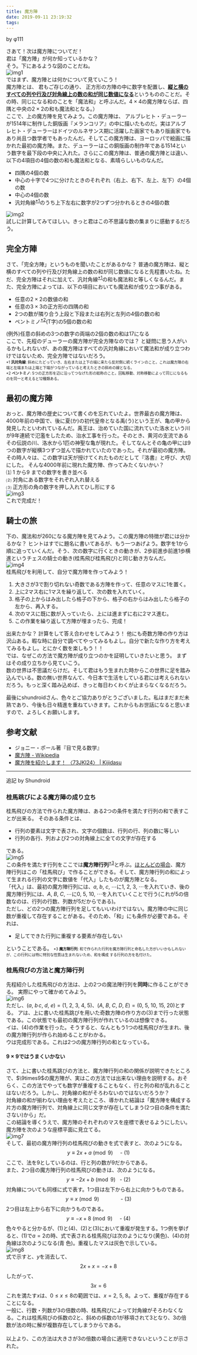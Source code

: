 ```yaml
---
title: 魔方陣
date: 2019-09-11 23:19:32
tags:
---
```


by φ111

さあて！次は魔方陣についてだ！  
君は「魔方陣」が何か知っているかな？  
そう。下にあるような図のことだね。  
![img1]()  
ではまず、魔方陣とは何かについて見ていこう！  
魔方陣とは、 君もご存じの通り、 正方形の方陣の中に数字を配置し、<u>**縦と横のすべての列や行及び対角線上の数の和が同じ数値になる**</u>というもののことだ。その時、同じになる和のことを「魔法和」と呼ぶんだ。$4\times4$の魔方陣ならば、四隅と中央の$2\times2$の和も魔法和となる。）  
ここで、上の魔方陣を見てみよう。この魔方陣は、 アルブレヒト・デューラーが1514年に制作した銅版画『メランコリア』の中に描いたものだ。実はアルブレヒト・デューラーはドイツのルネサンス期に活躍した画家でもあり版画家でもあり尚且つ数学者でもあったんだ。そしてこの魔方陣は、ヨーロッパで絵画に描かれた最初の魔方陣。また、デューラーはこの銅版画の制作年である1514という数字を最下段の中央に入れた。さらにこの魔方陣は、普通の魔方陣とは違い、以下の4項目の4個の数の和も魔法和となる、素晴らしいものなんだ。 
* 四隅の4個の数
* 中心の十字で4つに分けたときのそれぞれ（右上、右下、左上、左下）の4個の数
* 中心の4個の数
* 汎対角線<sup><a href="#1">\*1</a></sup>のうち上下左右に数字が2つずつ分かれるときの4個の数  

![img2]()  
試しに計算してみてほしい。きっと君はこの不思議な数の集まりに感動するだろう。

## 完全方陣
さて、「完全方陣」というものを聞いたことがあるかな？ 普通の魔方陣は、縦と横のすべての列や行及び対角線上の数の和が同じ数値になると先程書いたね。ただ、完全方陣はそれに加えて、汎対角線<sup><a href="#1">\*1</a></sup>の和も魔法和と等しくなるんだ。また、完全方陣によっては、以下の項目においても魔法和が成り立つ事がある。
* 任意の$2\times2$の数値の和
* 任意の$3\times3$の正方形の四隅の和
* 2つの数が隣り合う上段と下段または右列と左列の4個の数の和
* ペントミノ<sup><a href="#2">\*2</a></sup>(T字)の5個の数の和  

(例外)任意の斜めの3つの数字の両端の2個の数の和は17になる  
ここで、先程のデューラーの魔方陣が完全方陣なのでは？ と疑問に思う人がいるかもしれないが、あの魔方陣はすべての汎対角線において魔法和が成り立つわけではないため、完全方陣ではないだろう。  
<span id="1" style="font-size:x-small">\*1 **汎対角線**: 斜めにたどっていき、左右または上下の端に来たら反対側に続くラインのこと。これは魔方陣の右端と左端または上端と下端がつながっていると考えたときの斜めの線となる。  
<span id="2" style="font-size:x-small">\*2 **ペントミノ**: 5つの正方形を辺に沿ってつなげた形の総称のこと。回転移動、対称移動によって同じになるものを同一と考えると12種類ある。

## 最初の魔方陣
おっと、魔方陣の歴史について書くのを忘れていたよ。世界最古の魔方陣は、4000年前の中国で、後に夏(か)の初代皇帝となる禹(う)という王が、亀の甲から発見したといわれているんだ。禹王は、治めていた国に流れていた洛水という川が9年連続で氾濫をしたため、治水工事を行った。そのとき、黄河の支流であるその伝説の川、洛水から1匹の神聖な亀が現れた。そしてなんとその亀の甲には9つの数字が縦横3つずつ並んで描かれていたのであった。それが最初の魔方陣。その時人々は、この数字は天が授けてくれたものだとして『洛書』と呼び、大切にした。
そんな4000年前に現れた魔方陣、作ってみたくないかい？  
⑴ 1 から9 までの数字を書き並べる  
⑵ 対角にある数字をそれぞれ入れ替える  
⑶ 正方形の角の数字を押し入れてひし形にする  
![img3]()  
これで完成だ！

## 騎士の旅
下の、魔法和が260になる魔方陣を見てみよう。この魔方陣の特徴が君には分かるかな？ ヒントはすでに題名に書いてあるが、もう一つあげよう。数字を1から順に追っていくんだ。そう、次の数字に行くときの動きが、2歩前進歩前進1歩横進というチェスの騎士の動き(桂馬飛び桂馬飛び)と同じ動き方なんだ。  
![img4]()  
桂馬飛びを利用して、自分で魔方陣を作ってみよう！
1.  大きさが3で割り切れない奇数である方陣を作って、任意のマスに1を置く。
3.  上に2マス右に1マスを繰り返して、次の数を入れていく。
6.  格子の上からはみ出したら格子の下から、格子の右からはみ出したら格子の左から、再入する。
10.  次のマスに既に数が入っていたら、上には進まずに右に2マス進む。
15.  この作業を繰り返して方陣が埋まったら、完成！

出来たかな？ 計算をして答え合わせをしてみよう！ 他にも奇数方陣の作り方は沢山ある。暇な時に自分で調べてやってみるもよし。自分で新たな作り方を考えてみるもよし。とにかく数を楽しもう！！  
では、なぜこの方法で魔方陣が成り立つのかを証明していきたいと思う。 まずはその成り立ちから見ていこう。  
数の世界は不思議だらけだ。そして君はもう生まれた時からこの世界に足を踏み込んでいる。数の無い世界なんて、今日本で生活をしている君には考えられないだろう。もっと深く踏み込めば、きっと毎日わくわくが止まらなくなるだろう。

最後にshundroidさん、色々とご協力ありがとうございました。私はまだまだ未熟であり、今後も日々精進を重ねていきます。これからもお世話になると思いますので、よろしくお願いします。

## 参考文献
* ジョニー・ポール著『目で見る数学』
* [魔方陣 - Wikipedia](https://ja.wikipedia.org/wiki/%E9%AD%94%E6%96%B9%E9%99%A3)
* [魔方陣を紹介します！ 〈73JKI24〉 | Kijidasu](https://kijidasu.com/?p=14545)

------

追記 by Shundroid

### 桂馬跳びによる魔方陣の成り立ち
桂馬飛びの方法で作られた魔方陣は、ある2つの条件を満たす行列の和で表すことが出来る。
そのある条件とは、
* 行列の要素は文字で表され、文字の個数は、行列の行、列の数に等しい
* 行列の各行、列および2つの対角線上に全ての文字が存在する  

である。  
![img5]()  
この条件を満たす行列をここでは<strong>魔方陣行列</strong><sup><a href="#2">\*3</a></sup>と呼ぶ。<u>ほとんどの場合</u>、魔方陣行列はこの「桂馬飛び」で作ることができる。そして、魔方陣行列の和によって生まれる行列の文字に数値を「代入」したものが魔方陣となる。  
「代入」は、最初の魔方陣行列には、$a,\ b,\ c,\ \cdots$に$1,\ 2,\ 3,\ \cdots$を入れていき、後の魔方陣行列には、$A,\ B,\ C,\ \cdots$に$0,\ 5,\ 10,\ \cdots$を入れていくことで行う(これが5の倍数なのは、行列の行数、列数が5だからである)。  
ただし、どの2つの魔方陣行列を足してもいいわけではない。魔方陣の中に同じ数が重複して存在することがある。そのため、「和」にも条件が必要である。それは、
* 足してできた行列に重複する要素が存在しない  

ということである。
<span id="3" style="font-size:x-small">\*3 **魔方陣行列**: 和で作られた行列を魔方陣行列と命名した方がいいかもしれないが、この行列には特に特別な性質は生まれないため、和を構成 する行列の方を名付けた。

### 桂馬飛びの方法と魔方陣行列
先程紹介した桂馬飛びの方法は、上の2つの魔法陣行列を<strong>同時</strong>に作ることができる。 実際にやって確かめてみよう。  
![img6]()  
ただし、$(a,\ b\, c,\ d,\ e)=(1,\ 2,\ 3,\ 4,\ 5)$、$(A,\ B,\ C,\ D,\ E)=(0,\ 5,\ 10,\ 15,\ 20)$とする。
アは、上に書いた桂馬跳びを用いた奇数方陣の作り方の(3)まで行った状態である。この状態でも最初の魔方陣行列が作れているのは想像できる。  
イは、(4)の作業を行った。そうすると、なんともう1つの桂馬飛びが生まれ、後の魔方陣行列が作られ始めることがわかる。  
ウは完成形である。これは2つの魔方陣行列の和となっている。

#### $9\times9$ではうまくいかない
さて、上に書いた桂馬跳びの方法と、魔方陣行列の和の関係が説明できたところで、$\9times9$の魔方陣が、実はこの方法では出来ない理由を説明する。おそらく、この方法でやっても数字が重複することもなく、行と列の和が乱れることはないだろう。しかし、対角線の和がそろわないのではないだろうか？  
対角線の和が揃わない理由を考えたところ、導かれた結論は「魔方陣を構成する片方の魔方陣行列で、対角線上に同じ文字が存在してしまう(2つ目の条件を満たさない)から」だ。  
この結論を導くうえで、魔方陣のそれぞれのマスを座標で表せるようにしたい。魔方陣を次のような座標平面に見立てる。  
![img7]()  
そして、最初の魔方陣行列の桂馬飛びの動きを式で表すと、次のようになる。
$$y\equiv2x+a\pmod{9}\ \ \ \ \text{ - (1)}$$
ここで、法を9としているのは、行と列の数が9だからである。  
また、2つ目の魔方陣行列の桂馬飛びの動きは、次のようになる。
$$y\equiv-2x+b\pmod{9}\ \ \text{ - (2)}$$
対角線についても同様に式で表す。1つ目は左下から右上に向かうものである。
$$y\equiv x\pmod{9}\ \ \ \ \ \ \ \ \ \ \ \ \ \ \text{ - (3)}$$
2つ目は左上から右下に向かうものである。
$$y\equiv-x+8\pmod{9}\ \ \ \ \text{ - (4)}$$
色々やると分かるが、(1)と(4)、(2)と(3)において重複が発生する。1つ例を挙げると、(1)で$a=2$の時、式で表される桂馬飛びは次のようになり(黄色)、(4)の対角線は次のようになる(青
色)。重複したマスは灰色で示している。  
![img8]()  
式で示すと、$y$を消去して、
$$2x+x=-x+8$$
したがって、
$$3x=6$$
これを満たす$x$は、$0\leq x\leq8$の範囲では、$x=2,\ 5,\ 8$。よって、重複が存在することになる。  
一般に、行数・列数が3の倍数の時、桂馬飛びによって対角線がそろわなくなる。これは桂馬飛びの係数の2と、斜めの係数の1が移項されて3となり、3の倍数が法の時に解が複数存在してしまうからである。<br/><br/>
以上より、この方法は大きさが3の倍数の場合に適用できないということが示された。
